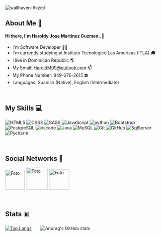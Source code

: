 ![wallhaven-6kzejl](https://user-images.githubusercontent.com/93040571/153111507-2286838c-3804-4d7c-82d8-999f9fb4c56f.jpg)


## About Me :bust_in_silhouette:

#### Hi there, I'm Haroldy Jose Martinez Guzman..👋

- I'm Software Developer 🧑‍💻
- I'm currently studying at Instituto Tecnologico Las Americas (ITLA) 🎓
- I live in Dominican Republic 🌎
- My Email: HaroldM09@outlook.com 📫
- My Phone Number: 849-376-2615 ☎️ 
- Languages: Spanish (Native), English (Intermediate)

&nbsp;

## My Skills :computer:

![HTML5](https://img.shields.io/badge/-HTML5-E34F26?style=for-the-badge&logo=html5&logoColor=white)
![CSS3](https://img.shields.io/badge/-CSS3-1572B6?style=for-the-badge&logo=css3&logoColor=white)
![SASS](https://img.shields.io/badge/Sass-CC6699?style=for-the-badge&logo=sass&logoColor=white)
![JavaScript](https://img.shields.io/badge/-JavaScript-black?style=for-the-badge&logo=javascript&logoColor=yellow)
![python](https://img.shields.io/badge/-Python-white?style=for-the-badge&logo=python&logoColor=white)
![Bootstrap](https://img.shields.io/badge/-Bootstrap-563D7C?style=for-the-badge&logo=bootstrap&logoColor=white)
![PostgreSQL](https://img.shields.io/badge/PostgreSQL-316192?style=for-the-badge&logo=postgresql&logoColor=white)
![vscode](https://img.shields.io/badge/-Vscode-blue?style=for-the-badge&logo=visualstudiocode&logoColor=white)
![Java](https://img.shields.io/badge/-java-E34A86?style=for-the-badge&logo=java&logoColor=white)
![MySQL](https://img.shields.io/badge/-MySQL-black?style=for-the-badge&logo=mysql&logoColor=white)
![Git](https://img.shields.io/badge/-Git-black?style=for-the-badge&logo=git&logoColor=white)
![GitHub](https://img.shields.io/badge/-GitHub-181717?style=for-the-badge&logo=github&logoColor=white)
![SqlServer](https://img.shields.io/badge/-SQLServer-red?style=for-the-badge&logo=Sqlserver&logoColor=white)
![Pycharm](https://img.shields.io/badge/-Pycharm-black?style=for-the-badge&logo=Pycharm&logoColor=white)

&nbsp;

## Social Networks :iphone:

<a id="telegram" target="_blank" href="https://t.me/haroldymart"><img width='63px' src="https://logos-world.net/wp-content/uploads/2021/03/Telegram-Logo.png" alt="Foto"></a> <a id="whatsapp" href="https://wa.me/+8494762615"><img width='70px' src="https://logos-world.net/wp-content/uploads/2020/05/WhatsApp-Logo.png" alt="Foto"></a> <a id="instagram" href="https://www.instagram.com/harold98g/"><img width='65px' src="https://logos-world.net/wp-content/uploads/2020/06/Instagram-Logo-700x394.png" alt="Foto"></a>

&nbsp;

## Stats :bar_chart:

[![Top Langs](https://github-readme-stats.vercel.app/api/top-langs/?username=HaroldMart&langs_count=8)](https://github.com/anuraghazra/github-readme-stats) &nbsp; &nbsp; &nbsp; ![Anurag's GitHub stats](https://github-readme-stats.vercel.app/api?username=HaroldMart&show_icons=true&theme=default)


<!---
HaroldMart/HaroldMart is a ✨ special ✨ repository because its `README.md` (this file) appears on your GitHub profile.
You can click the Preview link to take a look at your changes.
--->


